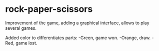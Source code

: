 # rock-paper-scissors

Improvement of the game, adding a graphical interface, allows to play several games.

Added color to differentiates parts:
-Green, game won.
-Orange, draw.
-Red, game lost.